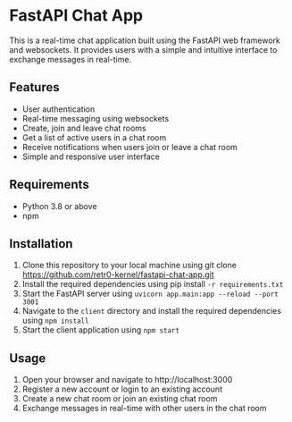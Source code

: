 
# FastAPI Chat App

This is a real-time chat application built using the FastAPI web framework and websockets. It provides users with a simple and intuitive interface to exchange messages in real-time.

## Features

- User authentication
- Real-time messaging using websockets
- Create, join and leave chat rooms
- Get a list of active users in a chat room
- Receive notifications when users join or leave a chat room
- Simple and responsive user interface


## Requirements

- Python 3.8 or above
- npm 
## Installation

1. Clone this repository to your local machine using git clone https://github.com/retr0-kernel/fastapi-chat-app.git
2. Install the required dependencies using pip install `-r requirements.txt`
3. Start the FastAPI server using `uvicorn app.main:app --reload --port 3001`
4. Navigate to the `client` directory and install the required dependencies using `npm install`
5. Start the client application using `npm start`
## Usage

1. Open your browser and navigate to http://localhost:3000
2. Register a new account or login to an existing account
3. Create a new chat room or join an existing chat room
4. Exchange messages in real-time with other users in the chat room

